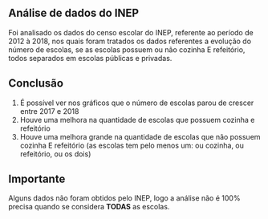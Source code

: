 ## Análise de dados do INEP

Foi analisado os dados do censo escolar do INEP, referente ao período de 2012 à 2018, nos quais foram tratados os dados referentes a evolução do número de escolas, se as escolas possuem ou não cozinha E refeitório, todos separados em escolas públicas e privadas.  
  
## Conclusão
1. É possível ver nos gráficos que o número de escolas parou de crescer entre 2017 e 2018
2. Houve uma melhora na quantidade de escolas que possuem cozinha e refeitório
3. Houve uma melhora grande na quantidade de escolas que não possuem cozinha E refeitório (as escolas tem pelo menos um: ou cozinha, ou refeitório, ou os dois)
  
## Importante
Alguns dados não foram obtidos pelo INEP, logo a análise não é 100% precisa quando se considera **TODAS** as escolas.
